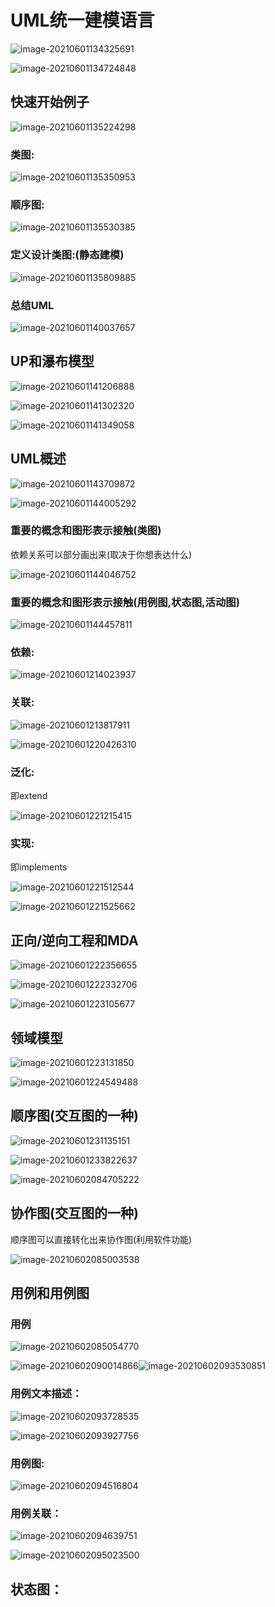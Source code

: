 # UML统一建模语言



![image-20210601134325691](images/UML统一建模语言/image-20210601134325691.png)

![image-20210601134724848](images/UML统一建模语言/image-20210601134724848.png)

## 快速开始例子

![image-20210601135224298](images/UML统一建模语言/image-20210601135224298.png)

### 类图:

![image-20210601135350953](images/UML统一建模语言/image-20210601135350953.png)

### 顺序图:

![image-20210601135530385](images/UML统一建模语言/image-20210601135530385.png)

### 定义设计类图:(静态建模)

![image-20210601135809885](images/UML统一建模语言/image-20210601135809885.png)

### 总结UML

![image-20210601140037657](images/UML统一建模语言/image-20210601140037657.png)

## UP和瀑布模型

![image-20210601141206888](images/UML统一建模语言/image-20210601141206888.png)

![image-20210601141302320](images/UML统一建模语言/image-20210601141302320.png)

![image-20210601141349058](images/UML统一建模语言/image-20210601141349058.png)

## UML概述



![image-20210601143709872](images/UML统一建模语言/image-20210601143709872.png)

![image-20210601144005292](images/UML统一建模语言/image-20210601144005292.png)

### 重要的概念和图形表示接触(类图)

依赖关系可以部分画出来(取决于你想表达什么)

![image-20210601144046752](images/UML统一建模语言/image-20210601144046752.png)

### 重要的概念和图形表示接触(用例图,状态图,活动图)

![image-20210601144457811](images/UML统一建模语言/image-20210601144457811.png)



### 依赖:

![image-20210601214023937](images/UML统一建模语言/image-20210601214023937.png)



### 关联:

![image-20210601213817911](images/UML统一建模语言/image-20210601213817911.png)

![image-20210601220426310](images/UML统一建模语言/image-20210601220426310.png)

### 泛化:

即extend

![image-20210601221215415](images/UML统一建模语言/image-20210601221215415.png)

### 实现:

即implements

![image-20210601221512544](images/UML统一建模语言/image-20210601221512544.png)

![image-20210601221525662](images/UML统一建模语言/image-20210601221525662.png)

## 正向/逆向工程和MDA

![image-20210601222356655](images/UML统一建模语言/image-20210601222356655.png)

![image-20210601222332706](images/UML统一建模语言/image-20210601222332706.png)

![image-20210601223105677](images/UML统一建模语言/image-20210601223105677.png)

## 领域模型

![image-20210601223131850](images/UML统一建模语言/image-20210601223131850.png)

![image-20210601224549488](images/UML统一建模语言/image-20210601224549488.png)

## 顺序图(交互图的一种)

![image-20210601231135151](images/UML统一建模语言/image-20210601231135151.png)

![image-20210601233822637](images/UML统一建模语言/image-20210601233822637.png)

![image-20210602084705222](images/UML统一建模语言/image-20210602084705222.png)

## 协作图(交互图的一种)

顺序图可以直接转化出来协作图(利用软件功能)

![image-20210602085003538](images/UML统一建模语言/image-20210602085003538.png)

## 用例和用例图

### 用例

![image-20210602085054770](images/UML统一建模语言/image-20210602085054770.png)

![image-20210602090014866](images/UML统一建模语言/image-20210602090014866.png)![image-20210602093530851](images/UML统一建模语言/image-20210602093530851.png)

### 用例文本描述：

![image-20210602093728535](images/UML统一建模语言/image-20210602093728535.png)

![image-20210602093927756](images/UML统一建模语言/image-20210602093927756.png)

### 用例图:

![image-20210602094516804](images/UML统一建模语言/image-20210602094516804.png)

### 用例关联：

![image-20210602094639751](images/UML统一建模语言/image-20210602094639751.png)

![image-20210602095023500](images/UML统一建模语言/image-20210602095023500.png)

## 状态图：



